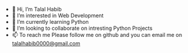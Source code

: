 - 👋 Hi, I’m Talal Habib
- 👀 I’m interested in Web Development
- 🌱 I’m currently learning Python
- 💞️ I’m looking to collaborate on intresting Python Projects
- 📫 To reach me Please follow me on github and you can email me on talalhabib0000@gmail.com


<!---
talalhabib0000/talalhabib0000 is a ✨ special ✨ repository because its `README.md` (this file) appears on your GitHub profile.
You can click the Preview link to take a look at your changes.
--->
